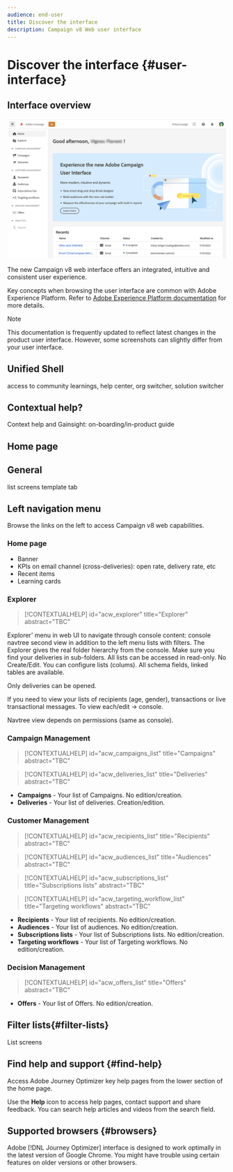 ```yaml
---
audience: end-user
title: Discover the interface
description: Campaign v8 Web user interface
---
```

# Discover the interface {#user-interface}

## Interface overview

![](assets/home.png)

The new Campaign v8 web interface offers an integrated, intuitive and consistent user experience.

Key concepts when browsing the user interface are common with Adobe Experience Platform. Refer to [Adobe Experience Platform documentation](https://experienceleague.adobe.com/docs/experience-platform/landing/platform-ui/ui-guide.html#adobe-experience-platform-ui-guide) for more details.

>[!NOTE]
>
>This documentation is frequently updated to reflect latest changes in the product user interface. However, some screenshots can slightly differ from your user interface.


<!--
* console + web interface (overview, why use each of them)
* web UI made up of read-only lists that can be configured, show how to add columns
-->

## Unified Shell

access to community learnings, help center, org switcher, solution switcher

<!--
Org / Sub-org switcher to switch between instances. Only one for Alpha. Later: intermerdiate screen with Control Panel (beta). if v8 + ACS with one card per ACS instance. Maybe quickly explain the menu for Alpha?
-->

## Contextual help? 

Context help and Gainsight: on-boarding/in-product guide

## Home page

## General

list screens
template tab

## Left navigation menu

Browse the links on the left to access Campaign v8 web capabilities.

### Home page

* Banner
* KPIs on email channel (cross-deliveries): open rate, delivery rate, etc
* Recent items
* Learning cards

<!--
show global KPIs, recent items + left menu to access features)
CONTROL PANEL not alpha
Global report not alpha
-->

### Explorer

>[!CONTEXTUALHELP]
>id="acw_explorer"
>title="Explorer"
>abstract="TBC"

Explorer' menu in web UI to navigate through console content: console navtree second view in addition to the left menu lists with filters. The Explorer gives the real folder hierarchy from the console. Make sure you find your deliveries in sub-folders. All lists can be accessed in read-only. No Create/Edit. You can configure lists (colums). All schema fields, linked tables are available. 

Only deliveries can be opened.

If you need to view your lists of recipients (age, gender), transactions or live transactional messages. To view each/edit -> console.

Navtree view depends on permissions (same as console).

### Campaign Management

>[!CONTEXTUALHELP]
>id="acw_campaigns_list"
>title="Campaigns"
>abstract="TBC"

>[!CONTEXTUALHELP]
>id="acw_deliveries_list"
>title="Deliveries"
>abstract="TBC"

* **Campaigns** - Your list of Campaigns. No edition/creation.
* **Deliveries** - Your list of deliveries. Creation/edition.

### Customer Management

>[!CONTEXTUALHELP]
>id="acw_recipients_list"
>title="Recipients"
>abstract="TBC"

>[!CONTEXTUALHELP]
>id="acw_audiences_list"
>title="Audiences"
>abstract="TBC"

>[!CONTEXTUALHELP]
>id="acw_subscriptions_list"
>title="Subscriptions lists"
>abstract="TBC"

>[!CONTEXTUALHELP]
>id="acw_targeting_workflow_list"
>title="Targeting workflows"
>abstract="TBC"

* **Recipients** - Your list of recipients. No edition/creation.
* **Audiences** - Your list of audiences. No edition/creation.
* **Subscriptions lists** - Your list of Subscriptions lists. No edition/creation.
* **Targeting workflows** - Your list of Targeting workflows. No edition/creation.

### Decision Management

>[!CONTEXTUALHELP]
>id="acw_offers_list"
>title="Offers"
>abstract="TBC"

* **Offers** - Your list of Offers. No edition/creation.

## Filter lists{#filter-lists}

List screens

## Find help and support {#find-help}

Access Adobe Journey Optimizer key help pages from the lower section of the home page.

Use the **Help** icon to access help pages, contact support and share feedback. You can search help articles and videos from the search field.

## Supported browsers {#browsers}

Adobe [!DNL Journey Optimizer] interface is designed to work optimally in the latest version of Google Chrome. You might have trouble using certain features on older versions or other browsers.

